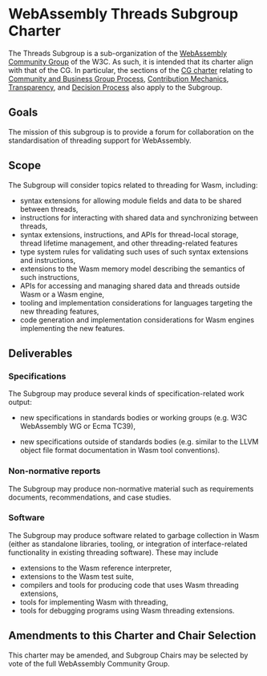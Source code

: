 # WebAssembly Threads Subgroup Charter

The Threads Subgroup is a sub-organization of the
[WebAssembly Community Group](https://www.w3.org/community/webassembly/)
of the W3C.
As such, it is intended that its charter align with that of the CG. In particular, 
the sections of the [CG charter](https://webassembly.github.io/cg-charter/) relating to
[Community and Business Group Process](https://webassembly.github.io/cg-charter/#process),
[Contribution Mechanics](https://webassembly.github.io/cg-charter/#contrib),
[Transparency](https://webassembly.github.io/cg-charter/#transparency),
and
[Decision Process](https://webassembly.github.io/cg-charter/#decision)
also apply to the Subgroup.

## Goals

The mission of this subgroup is to provide a forum for collaboration on the standardisation of threading support for WebAssembly.

## Scope

The Subgroup will consider topics related to threading for Wasm, including:

- syntax extensions for allowing module fields and data to be shared between threads,
- instructions for interacting with shared data and synchronizing between threads,
- syntax extensions, instructions, and APIs for thread-local storage, thread lifetime management, and other threading-related features
- type system rules for validating such uses of such syntax extensions and instructions,
- extensions to the Wasm memory model describing the semantics of such instructions,
- APIs for accessing and managing shared data and threads outside Wasm or a Wasm engine,
- tooling and implementation considerations for languages targeting the new threading features,
- code generation and implementation considerations for Wasm engines implementing the new features.

## Deliverables

### Specifications

The Subgroup may produce several kinds of specification-related work output:

- new specifications in standards bodies or working groups
  (e.g. W3C WebAssembly WG or Ecma TC39),

- new specifications outside of standards bodies
  (e.g. similar to the LLVM object file format documentation in Wasm tool conventions).

### Non-normative reports

The Subgroup may produce non-normative material such as requirements
documents, recommendations, and case studies.

### Software

The Subgroup may produce software related to garbage collection in Wasm
(either as standalone libraries, tooling, or integration of interface-related functionality in existing threading software).
These may include

- extensions to the Wasm reference interpreter,
- extensions to the Wasm test suite,
- compilers and tools for producing code that uses Wasm threading extensions,
- tools for implementing Wasm with threading,
- tools for debugging programs using Wasm threading extensions.

## Amendments to this Charter and Chair Selection

This charter may be amended, and Subgroup Chairs may be selected by vote of the full WebAssembly Community Group.
